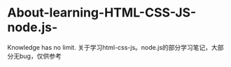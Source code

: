 # About-learning-HTML-CSS-JS-node.js-
Knowledge has no limit. 关于学习html-css-js。node.js的部分学习笔记，大部分无bug，仅供参考
